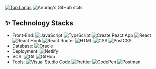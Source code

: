 [![Top Langs](https://github-readme-stats.vercel.app/api/top-langs/?username=laniiiiworld&layout=compact)](https://github.com/laniiiiworld/github-readme-stats)
![Anurag's GitHub stats](https://github-readme-stats.vercel.app/api?username=laniiiiworld&show_icons=true&hide=stars,prs)

## :sparkles: Technology Stacks
- Front-End: 
![JavaScript](https://img.shields.io/badge/-JavaScript-F7DF1E?style=flat&logo=JavaScript&logoColor=ffffff)
![TypeScript](https://img.shields.io/badge/-TypeScript-3178C6?style=flat&logo=TypeScript&logoColor=ffffff)
![Create React App](https://img.shields.io/badge/-CreateReactApp-09D3AC?style=flat&logo=CreateReactApp&logoColor=ffffff)
![React](https://img.shields.io/badge/-React-61DAFB?style=flat&logo=React&logoColor=ffffff)
![React Hook](https://img.shields.io/badge/-ReactHook-3178C6?style=flat&logo=ReactHook&logoColor=ffffff)
![React Router](https://img.shields.io/badge/-ReactRouter-CA4245?style=flat&logo=ReactRouter&logoColor=ffffff)
![HTML](https://img.shields.io/badge/-HTML-E34F26?style=flat&logo=HTML&logoColor=ffffff)
![CSS](https://img.shields.io/badge/-CSS-1572B6?style=flat&logo=CSS&logoColor=ffffff)
![PostCSS](https://img.shields.io/badge/-PostCSS-DD3A0A?style=flat&logo=PostCSS&logoColor=ffffff)
- Database: ![Oracle](https://img.shields.io/badge/-Oracle-F80000?style=flat&logo=Oracle&logoColor=ffffff)
- Deployment: 
![Netlify](https://img.shields.io/badge/-Netlify-00C7B7?style=flat&logo=Netlify&logoColor=ffffff)
- VCS: 
![Git](https://img.shields.io/badge/-Git-F05032?style=flat&logo=Git&logoColor=ffffff)
![GitHub](https://img.shields.io/badge/-GitHub-181717?style=flat&logo=GitHub&logoColor=ffffff)
- Tools: 
![Visual Studio Code](https://img.shields.io/badge/-VisualStudioCode-007ACC?style=flat&logo=VisualStudioCode&logoColor=ffffff)
![Prettier](https://img.shields.io/badge/-Prettier-F7B93E?style=flat&logo=Prettier&logoColor=ffffff)
![CodePen](https://img.shields.io/badge/-CodePen-000000?style=flat&logo=CodePen&logoColor=ffffff)
![Postman](https://img.shields.io/badge/-Postman-FF6C37?style=flat&logo=Postman&logoColor=ffffff)
